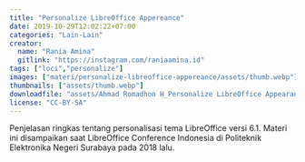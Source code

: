 ```yaml
---
title: "Personalize LibreOffice Appereance"
date: 2019-10-29T12:02:22+07:00
categories: "Lain-Lain"
creator: 
  name: "Rania Amina"
  gitlink: "https://instagram.com/raniaamina.id"
tags: ["loci","personalize"]
images: ["materi/personalize-libreoffice-appereance/assets/thumb.webp"]
thumbnails: ["assets/thumb.webp"]
downloadfile: "assets/Ahmad Romadhon H_Personalize LibreOffice Appearance.pdf"
license: "CC-BY-SA"
---
```

Penjelasan ringkas tentang personalisasi tema LibreOffice versi 6.1. Materi ini disampaikan saat LibreOffice Conference Indonesia  <!--more-->di Politeknik Elektronika Negeri Surabaya pada 2018 lalu. 


